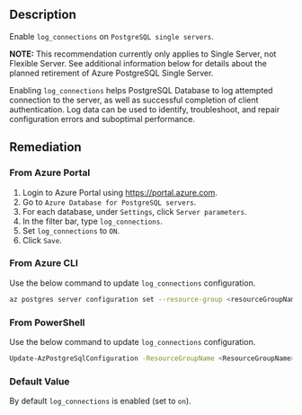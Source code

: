 ## Description

Enable `log_connections` on `PostgreSQL single servers`.

**NOTE:** This recommendation currently only applies to Single Server, not Flexible Server. See additional information below for details about the planned retirement of Azure PostgreSQL Single Server.

Enabling `log_connections` helps PostgreSQL Database to log attempted connection to the server, as well as successful completion of client authentication. Log data can be used to identify, troubleshoot, and repair configuration errors and suboptimal performance.

## Remediation

### From Azure Portal

1. Login to Azure Portal using https://portal.azure.com.
2. Go to `Azure Database for PostgreSQL servers`.
3. For each database, under `Settings`, click `Server parameters`.
4. In the filter bar, type `log_connections`.
5. Set `log_connections` to `ON`.
6. Click `Save`.

### From Azure CLI

Use the below command to update `log_connections` configuration.

```bash
az postgres server configuration set --resource-group <resourceGroupName> --server-name <serverName> --name log_connections --value on
```

### From PowerShell

Use the below command to update `log_connections` configuration.

```bash
Update-AzPostgreSqlConfiguration -ResourceGroupName <ResourceGroupName> -ServerName <ServerName> -Name log_connections -Value on
```

### Default Value

By default `log_connections` is enabled (set to `on`).
